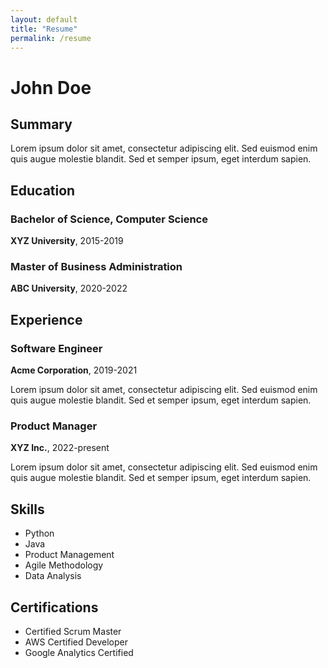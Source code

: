 ```yaml
---
layout: default
title: "Resume"
permalink: /resume
---
```


# John Doe

## Summary

Lorem ipsum dolor sit amet, consectetur adipiscing elit. Sed euismod enim quis augue molestie blandit. Sed et semper ipsum, eget interdum sapien.

## Education

### Bachelor of Science, Computer Science
**XYZ University**, 2015-2019

### Master of Business Administration
**ABC University**, 2020-2022

## Experience

### Software Engineer
**Acme Corporation**, 2019-2021

Lorem ipsum dolor sit amet, consectetur adipiscing elit. Sed euismod enim quis augue molestie blandit. Sed et semper ipsum, eget interdum sapien.

### Product Manager
**XYZ Inc.**, 2022-present

Lorem ipsum dolor sit amet, consectetur adipiscing elit. Sed euismod enim quis augue molestie blandit. Sed et semper ipsum, eget interdum sapien.

## Skills

- Python
- Java
- Product Management
- Agile Methodology
- Data Analysis

## Certifications

- Certified Scrum Master
- AWS Certified Developer
- Google Analytics Certified
